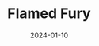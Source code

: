 ---
title: Flamed Fury
description: This Bookmarks collection is inspired by Flamed Fury. They are an active indieweb community member that seems to have an unending supply of interesting links.
url: https://flamedfury.com/bookmarks/
date: 2024-01-10
rss: true
---